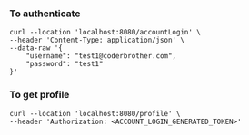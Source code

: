 ### To authenticate

```shell
curl --location 'localhost:8080/accountLogin' \
--header 'Content-Type: application/json' \
--data-raw '{
    "username": "test1@coderbrother.com",
    "password": "test1"
}'
```

### To get profile
```shell
curl --location 'localhost:8080/profile' \
--header 'Authorization: <ACCOUNT_LOGIN_GENERATED_TOKEN>'
```
